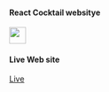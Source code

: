 #### React Cocktail websitye

<img src="" width="30px">

#### Live Web site
<a href="https://rt-cocktail.netlify.app/">Live</a>

